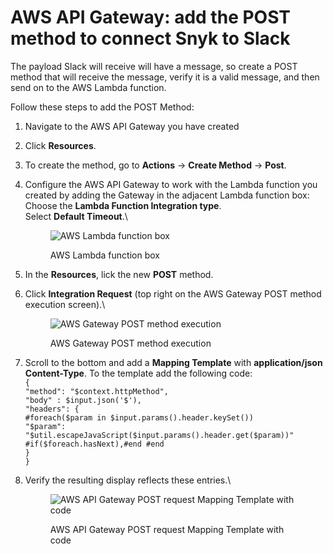 # AWS API Gateway: add the POST method to connect Snyk to Slack

The payload Slack will receive will have a message, so create a POST method that will receive the message, verify it is a valid message, and then send on to the AWS Lambda function.

Follow these steps to add the POST Method:

1. Navigate to the AWS API Gateway you have created
2. Click **Resources**.
3. To create the method, go to **Actions** -> **Create Method** -> **Post**.
4.  Configure the AWS API Gateway to work with the Lambda function you created by adding the Gateway in the adjacent Lambda function box:\
    Choose the **Lambda Function Integration type**.\
    Select **Default Timeout**.\\

    <figure><img src="https://lh3.googleusercontent.com/3WjrkRdG1_TnfQ5w-9Ivg6J0xjic4znbfN3_76HX6quIGo5sydsEub8aMXrv9_MQsfAorYc4gUOwgIGK9JOpu0ysmI_dXFFtwlRk6LarMYu5xEgOHsJ2_9qHgKdw4Kf3MTFKX2v2EkBD5e80zC9tEZXUnFJnCfPLbaGCGv2h4omcpK10ntHdYvaVBA" alt="AWS Lambda function box"><figcaption><p>AWS Lambda function box</p></figcaption></figure>
5. In the **Resources**, lick the new **POST** method.
6.  Click **Integration Request** (top right on the AWS Gateway POST method execution screen).\\

    <figure><img src="https://lh5.googleusercontent.com/_Prq2fJ7F-NE4jEiw1tqYIn0Bq-HTG0_wahTwkrod8zisAkjtKmL3O1Y0c8XEh2iYeibdkh1jWYR3V_jGvdWCbUEfE5LXd7I7cTovohFD81-NFGTvesu1jIFGKjRIWm88dAG_qcgKBQVMO7YrHvVcnERYFvr91I18K36137u2z4suVA_3P_xj8aCpQ" alt="AWS Gateway POST method execution"><figcaption><p>AWS Gateway POST method execution</p></figcaption></figure>
7. Scroll to the bottom and add a **Mapping Template** with **application/json Content-Type**. To the template add the following code:\
   `{`\
   `"method": "$context.httpMethod",`\
   `"body" : $input.json('$'),`\
   `"headers": {`\
   `#foreach($param in $input.params().header.keySet())`\
   `"$param": "$util.escapeJavaScript($input.params().header.get($param))"`\
   `#if($foreach.hasNext),#end #end`\
   `}`\
   `}`
8.  Verify the resulting display reflects these entries.\\

    <figure><img src="https://lh6.googleusercontent.com/d0AynUJWVROWc0ff2EnY_NAT7kqkrvBThXMw8d9D0StX1KKoig7ol2uDqLoMOCt7UBP7C3RYiSUrcZlg9yglP08fVXf8WBxOvGHtV25hw5PsfQC_lWfoDJkl38kIaqBNxIdg_k7W4Qg5jvQ-faPp4ySOF5j15vWRxCEjxzvAIhsHpl3s3dE2lolJdg" alt="AWS API Gateway POST request Mapping Template with code"><figcaption><p>AWS API Gateway POST request Mapping Template with code</p></figcaption></figure>

